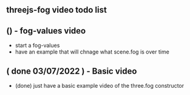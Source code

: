 ## threejs-fog video todo list

## () - fog-values video
* start a fog-values
* have an example that will chnage what scene.fog is over time

## ( done 03/07/2022 ) - Basic video
* (done) just have a basic example video of the three.fog constructor